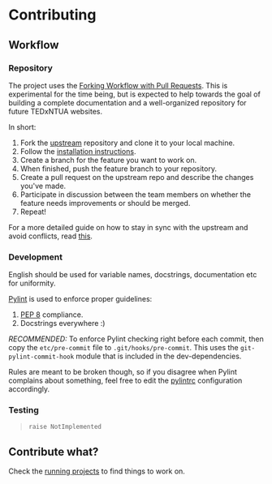 # Contributing

## Workflow

### Repository

The project uses the [Forking Workflow with Pull Requests](https://www.atlassian.com/git/tutorials/making-a-pull-request). This is experimental for the time being, but is expected to help towards the goal of building a complete documentation and a well-organized repository for future TEDxNTUA websites.

In short:

1. Fork the [upstream](https://github.com/TEDxNTUA/tedxntua2019) repository and clone it to your local machine.
1. Follow the [installation instructions](installation.md).
1. Create a branch for the feature you want to work on.
1. When finished, push the feature branch to your repository.
1. Create a pull request on the upstream repo and describe the changes you've made.
1. Participate in discussion between the team members on whether the feature needs improvements or should be merged.
1. Repeat!

For a more detailed guide on how to stay in sync with the upstream and avoid conflicts, read [this](https://gist.github.com/Chaser324/ce0505fbed06b947d962).

### Development

English should be used for variable names, docstrings, documentation etc for uniformity.

[Pylint](https://www.pylint.org/) is used to enforce proper guidelines:

1. [PEP 8](https://www.python.org/dev/peps/pep-0008/) compliance.
1. Docstrings everywhere :)

*RECOMMENDED:* To enforce Pylint checking right before each commit, then copy the `etc/pre-commit` file to `.git/hooks/pre-commit`. This uses the `git-pylint-commit-hook` module that is included in the dev-dependencies.

Rules are meant to be broken though, so if you disagree when Pylint complains about something, feel free to edit the [pylintrc](../pylintrc) configuration accordingly.

### Testing

> `raise NotImplemented`


## Contribute what?

Check the [running projects](https://github.com/TEDxNTUA/tedxntua2019/projects) to find things to work on.